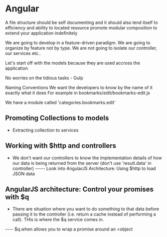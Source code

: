 # Angular

A file structure should be self documenting and it should also lend itself to efficiency and ability to located resource
promote modular composition to extend your application indefinitely

We are going to develop in a feature-driven paradigm.
We are going to organize by feature not by type. We are not going to isolate our controller, our services etc..

Let's start off with the models because they are used accross the application

No worries on the tidious tasks - Gulp



Naming Conventions
We want the developers to know by the name of it exactly what it does
For example in bookmarks/edit/bookmarks-edit.js  

We have a module called 'categories.bookmarks.edit'


## Promoting Collections to models
- Extracting collection to services

## Working with $http and controllers
- We don't want our controllers to know the implementation details of how our data is being returned from the server (don't use 'resutl.data' in controller)
----- Look into AngularJS Architecture: Using $http to load JSON data

## AngularJS architecture: Control your promises with $q
- There are situation where you want to do something to that data before passing it to the controller (i.e. return a cache instead of performing a call).
THis is where the $q service comes in.

---- $q.when allows you to wrap a promise around an <object 



